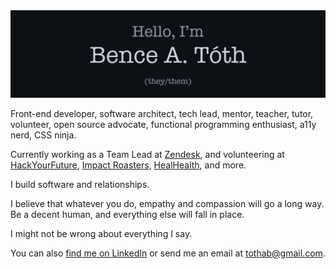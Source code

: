 <!--
**bence-toth/bence-toth** is a ✨ _special_ ✨ repository
because its `README.md` (this file) appears on your GitHub profile.
-->

<div align="center">
  <img src="./bence-toth-header.jpg" alt="Hello, I'm Bence A. Toth" />
</div>

Front-end developer, software architect, tech lead, mentor, teacher, tutor, volunteer, open source advocate, functional programming enthusiast, a11y nerd, CSS ninja.

Currently working as a Team Lead at [Zendesk](https://github.com/zendesk), and volunteering at [HackYourFuture](https://github.com/HackYourFuture-CPH), [Impact Roasters](https://github.com/impact-roasters), [HealHealth](https://github.com/healhealth), and more.

I build software and relationships.

I believe that whatever you do, empathy and compassion will go a long way. Be a decent human, and everything else will fall in place.

I might not be wrong about everything I say.

You can also [find me on LinkedIn](https://www.linkedin.com/in/bence-a-toth/) or send me an email at tothab@gmail.com.

